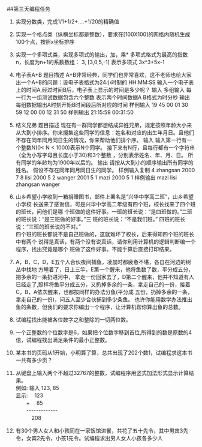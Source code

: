 ##第三天编程任务
1. 实现分数类，完成1/1+1/2+....+1/20的精确值
2. 实现一个格点类（纵横坐标都是整数），要求在[100X100]的网格内随机生成100个点，按照x坐标排序
3. 实现一个多项式类，实现多项式的输出，加，乘*
多项式格式为最高的指数n，长度为n+1的系数数组： 3, [3,0,5,-1] 表示多项式 3x^3+5x-1
4. 电子表A+B 题目描述
   A+B非常经典，同学们也非常喜欢，这不老师也给大家出一个A+B的问题：设电子表格式为24小时制的 HH:MM:SS 
   输入一个电子表上的时间A,经过时间B后，电子表上显示的时间是多少呢？
   输入
   多组输入
   每一行为一组测试数据包含六个整数 表示两个时间数据A B格式为时分秒 
   输出
   每组数据输出A时刻开始B时间段后所对应的时间 
   样例输入
   19 45 00 01 30 59
   12 00 00 12 31 50
   样例输出
   21:15:59
   00:31:50
 5. 结义兄弟 题目描述
    现在有一群同学都想结成异姓兄弟，规定按照年龄大小来从大到小排序。你来搜集这些同学的信息：姓名和对应的出生年月日。且他们不存在同年同月同日生的情况，你来帮助他们排个序。
    输入
    输入第一行有一个整数N(0< N < 1000)表示N个同学。
    接下来有N行，且每行都有一个字符串（全为小写字母且长度小于30)和3个整数 ，分别表示姓名、年、月、日。
    所有同学的年龄均为1900年以后的。
    输出
    请按从大到小的顺序输出所有同学的姓名。
    假设不存在同年同月同日生的同学。
    样例输入复制
    4
    zhangsan 2000 7 8
    lisi 2000 5 2
    wanger 2001 5 1
    mazi 2000 5 1
    样例输出
    mazi 
    lisi 
    zhangsan 
    wanger          

14.	山乡希望小学收到一箱捐赠图书，邮件上署名是“兴华中学高二班”，山乡希望小学校   长送来了感谢信，可是兴华中学高二年级有四个班，校长找来了四个班的班长，问他们是哪   个班做的这件好事。一班的班长说：“是四班做的。”二班的班长说：“是三班做的好事。”三   班的班长说：“不是我们班。”   四班的班长说：“三班的班长说的不对。”     
 四个班的班长都说不是自己班做的，这就难坏了校长，后来得知四个班的班长中有两个   说得是真话，有两个没有说真话，请你利用计算机的逻辑判断编一个程序，找出究竟是哪个   班做了这件好事。不能手算后直接打印结果。   
15.	A，B，C，D，E五个人合伙夜间捕鱼，凌晨时都疲惫不堪，各自在河边的树丛中找地   方睡着了，日上三竿，E第一个醒来，他将鱼数了数，平分成五分，把多余的一条扔进河中，   拿走一份回家去了，D第二个醒来，他并不知道有人已经走了,照样将鱼平分成五分，又扔掉多余的一条，拿走自己的一份，接着C，B，A依次醒来，也都按同样的办法分鱼(平分成   五份，扔掉多余的一条，拿走自己的一份)，问五人至少合伙捕到多少条鱼。     也许你能用数学办法推出鱼的条数，但我们的要求你编出一个程序，让计算机帮你算出鱼的总数。   
16.	试编程找出能被各位数字之和整除的一切两位数。   
17.	一个正整数的个位数字是6，如果把个位数字移到首位,所得到的数是原数的4倍，试编程找出满足条件的最小正整数。   
18.	某本书的页码从1开始，小明算了算，总共出现了202个数1，试编程求这本书一共有多少页？   
19.	从键盘上输入两个不超过32767的整数，试编程序用竖式加法形式显示计算结果。   
  例如:   输入   123,   85   
  显示:   　123   
　　+   　85   
  　　-------------   
 　　　208   
20.	有30个男人女人和小孩同在一家饭馆进餐，共花了五十先令，其中男宾3先令，女宾2先令，小孩1先令。试编程求出男人女人小孩各多少人